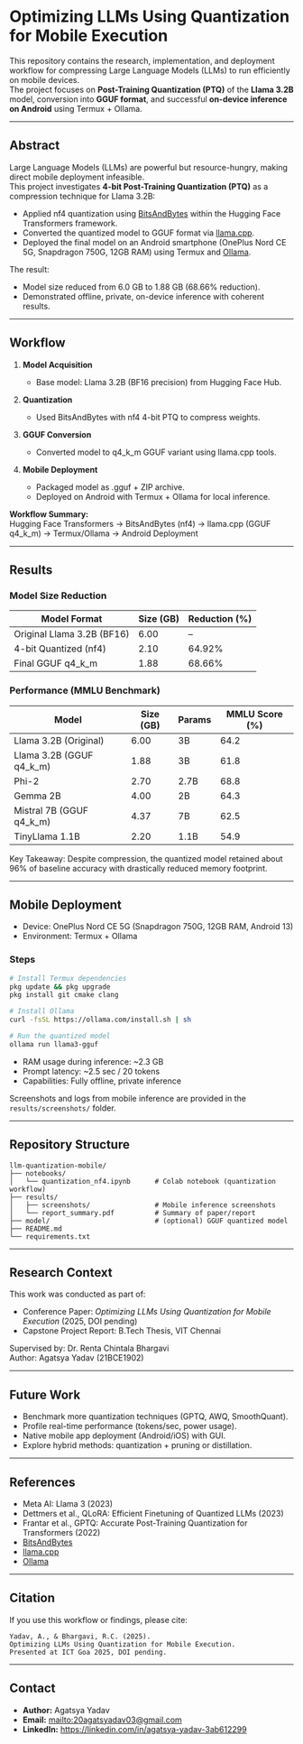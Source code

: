 # Optimizing LLMs Using Quantization for Mobile Execution

This repository contains the research, implementation, and deployment workflow for compressing Large Language Models (LLMs) to run efficiently on mobile devices.  
The project focuses on **Post-Training Quantization (PTQ)** of the **Llama 3.2B** model, conversion into **GGUF format**, and successful **on-device inference on Android** using Termux + Ollama.

---

## Abstract

Large Language Models (LLMs) are powerful but resource-hungry, making direct mobile deployment infeasible.  
This project investigates **4-bit Post-Training Quantization (PTQ)** as a compression technique for Llama 3.2B:

- Applied nf4 quantization using [BitsAndBytes](https://github.com/TimDettmers/bitsandbytes) within the Hugging Face Transformers framework.  
- Converted the quantized model to GGUF format via [llama.cpp](https://github.com/ggerganov/llama.cpp).  
- Deployed the final model on an Android smartphone (OnePlus Nord CE 5G, Snapdragon 750G, 12GB RAM) using Termux and [Ollama](https://ollama.com/).  

The result:  
- Model size reduced from 6.0 GB to 1.88 GB (68.66% reduction).  
- Demonstrated offline, private, on-device inference with coherent results.

---

## Workflow

1. **Model Acquisition**  
   - Base model: Llama 3.2B (BF16 precision) from Hugging Face Hub.  

2. **Quantization**  
   - Used BitsAndBytes with nf4 4-bit PTQ to compress weights.  

3. **GGUF Conversion**  
   - Converted model to q4_k_m GGUF variant using llama.cpp tools.  

4. **Mobile Deployment**  
   - Packaged model as .gguf + ZIP archive.  
   - Deployed on Android with Termux + Ollama for local inference.  

**Workflow Summary:**  
Hugging Face Transformers → BitsAndBytes (nf4) → llama.cpp (GGUF q4_k_m) → Termux/Ollama → Android Deployment

---

## Results

### Model Size Reduction
| Model Format               | Size (GB) | Reduction (%) |
|-----------------------------|-----------|---------------|
| Original Llama 3.2B (BF16)  | 6.00      | –             |
| 4-bit Quantized (nf4)       | 2.10      | 64.92%        |
| Final GGUF q4_k_m           | 1.88      | 68.66%        |

### Performance (MMLU Benchmark)
| Model                     | Size (GB) | Params | MMLU Score (%) |
|----------------------------|-----------|--------|----------------|
| Llama 3.2B (Original)      | 6.00      | 3B     | 64.2           |
| Llama 3.2B (GGUF q4_k_m)   | 1.88      | 3B     | 61.8           |
| Phi-2                      | 2.70      | 2.7B   | 68.8           |
| Gemma 2B                   | 4.00      | 2B     | 64.3           |
| Mistral 7B (GGUF q4_k_m)   | 4.37      | 7B     | 62.5           |
| TinyLlama 1.1B             | 2.20      | 1.1B   | 54.9           |

Key Takeaway: Despite compression, the quantized model retained about 96% of baseline accuracy with drastically reduced memory footprint.

---

## Mobile Deployment

- Device: OnePlus Nord CE 5G (Snapdragon 750G, 12GB RAM, Android 13)  
- Environment: Termux + Ollama  

### Steps
```bash
# Install Termux dependencies
pkg update && pkg upgrade
pkg install git cmake clang

# Install Ollama
curl -fsSL https://ollama.com/install.sh | sh

# Run the quantized model
ollama run llama3-gguf
```

- RAM usage during inference: ~2.3 GB  
- Prompt latency: ~2.5 sec / 20 tokens  
- Capabilities: Fully offline, private inference  

Screenshots and logs from mobile inference are provided in the `results/screenshots/` folder.

---

## Repository Structure
```
llm-quantization-mobile/
├── notebooks/
│   └── quantization_nf4.ipynb      # Colab notebook (quantization workflow)
├── results/
│   ├── screenshots/                # Mobile inference screenshots
│   └── report_summary.pdf          # Summary of paper/report
├── model/                          # (optional) GGUF quantized model
├── README.md
└── requirements.txt
```

---

## Research Context

This work was conducted as part of:  
- Conference Paper: *Optimizing LLMs Using Quantization for Mobile Execution* (2025, DOI pending)  
- Capstone Project Report: B.Tech Thesis, VIT Chennai  

Supervised by: Dr. Renta Chintala Bhargavi  
Author: Agatsya Yadav (21BCE1902)  

---

## Future Work

- Benchmark more quantization techniques (GPTQ, AWQ, SmoothQuant).  
- Profile real-time performance (tokens/sec, power usage).  
- Native mobile app deployment (Android/iOS) with GUI.  
- Explore hybrid methods: quantization + pruning or distillation.  

---

## References

- Meta AI: Llama 3 (2023)  
- Dettmers et al., QLoRA: Efficient Finetuning of Quantized LLMs (2023)  
- Frantar et al., GPTQ: Accurate Post-Training Quantization for Transformers (2022)  
- [BitsAndBytes](https://github.com/TimDettmers/bitsandbytes)  
- [llama.cpp](https://github.com/ggerganov/llama.cpp)  
- [Ollama](https://ollama.com)  

---

## Citation

If you use this workflow or findings, please cite:

```
Yadav, A., & Bhargavi, R.C. (2025).
Optimizing LLMs Using Quantization for Mobile Execution.
Presented at ICT Goa 2025, DOI pending.
```

---
## Contact

* **Author:** Agatsya Yadav
* **Email:** <mailto:20agatsyadav03@gmail.com>
* **LinkedIn:** <https://linkedin.com/in/agatsya-yadav-3ab612299>

